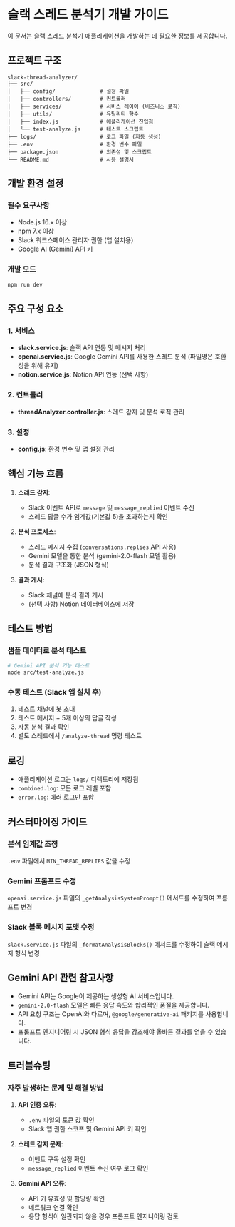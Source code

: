 # 슬랙 스레드 분석기 개발 가이드

이 문서는 슬랙 스레드 분석기 애플리케이션을 개발하는 데 필요한 정보를 제공합니다.

## 프로젝트 구조

```
slack-thread-analyzer/
├── src/
│   ├── config/              # 설정 파일
│   ├── controllers/         # 컨트롤러
│   ├── services/            # 서비스 레이어 (비즈니스 로직)
│   ├── utils/               # 유틸리티 함수
│   ├── index.js             # 애플리케이션 진입점
│   └── test-analyze.js      # 테스트 스크립트
├── logs/                    # 로그 파일 (자동 생성)
├── .env                     # 환경 변수 파일
├── package.json             # 의존성 및 스크립트
└── README.md                # 사용 설명서
```

## 개발 환경 설정

### 필수 요구사항

- Node.js 16.x 이상
- npm 7.x 이상
- Slack 워크스페이스 관리자 권한 (앱 설치용)
- Google AI (Gemini) API 키

### 개발 모드

```bash
npm run dev
```

## 주요 구성 요소

### 1. 서비스

- **slack.service.js**: 슬랙 API 연동 및 메시지 처리
- **openai.service.js**: Google Gemini API를 사용한 스레드 분석 (파일명은 호환성을 위해 유지)
- **notion.service.js**: Notion API 연동 (선택 사항)

### 2. 컨트롤러

- **threadAnalyzer.controller.js**: 스레드 감지 및 분석 로직 관리

### 3. 설정

- **config.js**: 환경 변수 및 앱 설정 관리

## 핵심 기능 흐름

1. **스레드 감지**:
   - Slack 이벤트 API로 `message` 및 `message_replied` 이벤트 수신
   - 스레드 답글 수가 임계값(기본값 5)을 초과하는지 확인

2. **분석 프로세스**:
   - 스레드 메시지 수집 (`conversations.replies` API 사용)
   - Gemini 모델을 통한 분석 (gemini-2.0-flash 모델 활용)
   - 분석 결과 구조화 (JSON 형식)

3. **결과 게시**:
   - Slack 채널에 분석 결과 게시
   - (선택 사항) Notion 데이터베이스에 저장

## 테스트 방법

### 샘플 데이터로 분석 테스트

```bash
# Gemini API 분석 기능 테스트
node src/test-analyze.js
```

### 수동 테스트 (Slack 앱 설치 후)

1. 테스트 채널에 봇 초대
2. 테스트 메시지 + 5개 이상의 답글 작성
3. 자동 분석 결과 확인
4. 별도 스레드에서 `/analyze-thread` 명령 테스트

## 로깅

- 애플리케이션 로그는 `logs/` 디렉토리에 저장됨
- `combined.log`: 모든 로그 레벨 포함
- `error.log`: 에러 로그만 포함

## 커스터마이징 가이드

### 분석 임계값 조정

`.env` 파일에서 `MIN_THREAD_REPLIES` 값을 수정

### Gemini 프롬프트 수정

`openai.service.js` 파일의 `_getAnalysisSystemPrompt()` 메서드를 수정하여 프롬프트 변경

### Slack 블록 메시지 포맷 수정

`slack.service.js` 파일의 `_formatAnalysisBlocks()` 메서드를 수정하여 슬랙 메시지 형식 변경

## Gemini API 관련 참고사항

- Gemini API는 Google이 제공하는 생성형 AI 서비스입니다.
- `gemini-2.0-flash` 모델은 빠른 응답 속도와 합리적인 품질을 제공합니다.
- API 요청 구조는 OpenAI와 다르며, `@google/generative-ai` 패키지를 사용합니다.
- 프롬프트 엔지니어링 시 JSON 형식 응답을 강조해야 올바른 결과를 얻을 수 있습니다.

## 트러블슈팅

### 자주 발생하는 문제 및 해결 방법

1. **API 인증 오류**:
   - `.env` 파일의 토큰 값 확인
   - Slack 앱 권한 스코프 및 Gemini API 키 확인

2. **스레드 감지 문제**:
   - 이벤트 구독 설정 확인
   - `message_replied` 이벤트 수신 여부 로그 확인

3. **Gemini API 오류**:
   - API 키 유효성 및 할당량 확인
   - 네트워크 연결 확인
   - 응답 형식이 일관되지 않을 경우 프롬프트 엔지니어링 검토 